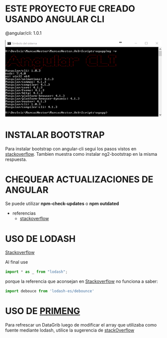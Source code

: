 # ESTE PROYECTO FUE CREADO USANDO ANGULAR CLI
@angular/cli: 1.0.1

![File](imagen_readme/file.png)

# INSTALAR BOOTSTRAP
Para instalar bootstrap con angular-cli segui los pasos vistos en
[stackoverflow](http://stackoverflow.com/questions/37649164/how-to-add-bootstrap-to-an-angular-cli-project). Tambien muestra como instalar ng2-bootstrap en la
misma respuesta.

# CHEQUEAR ACTUALIZACIONES DE ANGULAR

Se puede utilizar **npm-check-updates** o **npm outdated**
* referencias
    * [stackoverflow](http://stackoverflow.com/questions/36597780/how-do-i-correctly-upgrade-angular-2-npm-to-the-latest-version)

# USO DE LODASH
[Stackoverflow](https://stackoverflow.com/questions/41991178/correct-way-of-importing-and-using-lodash-in-angular)

Al final use 
```javascript
import * as _ from "lodash";
```
porque la referencia que aconsejan en [Stackoverflow](https://stackoverflow.com/questions/41991178/correct-way-of-importing-and-using-lodash-in-angular) no funciona a saber:
```javascript
import debouce from 'lodash-es/debounce'
```

# USO DE [PRIMENG](https://www.primefaces.org/primeng/#/)

Para refrescar un DataGrib luego de modificar el array que utilizaba como fuente mediante lodash, utilice la sugerencia de [stackOverflow](https://stackoverflow.com/questions/40077150/how-to-programmaticaly-trigger-refresh-primeng-datatable-when-a-button-is-clicke)
